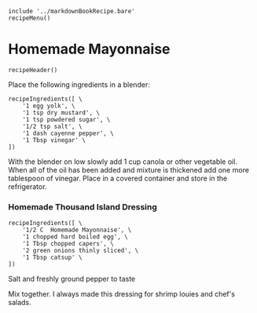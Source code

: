 ~~~ markdown-script
include '../markdownBookRecipe.bare'
recipeMenu()
~~~

# Homemade Mayonnaise

~~~ markdown-script
recipeHeader()
~~~

Place the following ingredients in a blender:

~~~ markdown-script
recipeIngredients([ \
    '1 egg yolk', \
    '1 tsp dry mustard', \
    '1 tsp powdered sugar', \
    '1/2 tsp salt', \
    '1 dash cayenne pepper', \
    '1 Tbsp vinegar' \
])
~~~

With the blender on low slowly add 1 cup canola or other vegetable oil. When all of the oil has been
added and mixture is thickened add one more tablespoon of vinegar. Place in a covered container and
store in the refrigerator.


### Homemade Thousand Island Dressing

~~~ markdown-script
recipeIngredients([ \
    '1/2 C  Homemade Mayonnaise', \
    '1 chopped hard boiled egg', \
    '1 Tbsp chopped capers', \
    '2 green onions thinly sliced', \
    '1 Tbsp catsup' \
])
~~~

Salt and freshly ground pepper to taste

Mix together. I always made this dressing for shrimp louies and chef's salads.
